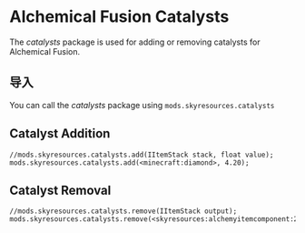 # Alchemical Fusion Catalysts
The *catalysts* package is used for adding or removing catalysts for Alchemical Fusion.

## 导入
You can call the *catalysts* package using `mods.skyresources.catalysts`

## Catalyst Addition

```zenscript
//mods.skyresources.catalysts.add(IItemStack stack, float value);
mods.skyresources.catalysts.add(<minecraft:diamond>, 4.20);
```

## Catalyst Removal

```zenscript
//mods.skyresources.catalysts.remove(IItemStack output);
mods.skyresources.catalysts.remove(<skyresources:alchemyitemcomponent:2>);
```